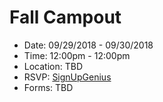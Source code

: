 # Fall Campout

- Date: 09/29/2018 - 09/30/2018
- Time: 12:00pm - 12:00pm
- Location: TBD
- RSVP: [SignUpGenius](https://www.signupgenius.com/go/4090a4fabaa22a64-fall2)
- Forms: TBD
